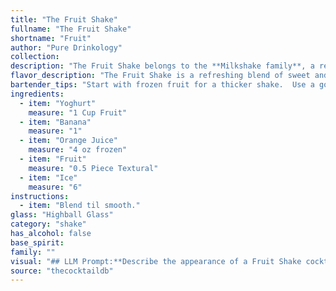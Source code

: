 ```yaml
---
title: "The Fruit Shake"
fullname: "The Fruit Shake"
shortname: "Fruit"
author: "Pure Drinkology"
collection:
description: "The Fruit Shake belongs to the **Milkshake family**, a refreshing beverage category with roots in the late 19th century. Originating in America, milkshakes were initially made with ice cream, milk, and flavorings, evolving to incorporate fruits and yogurt for a healthier twist. "
flavor_description: "The Fruit Shake is a refreshing blend of sweet and tangy flavors. The creamy yogurt balances the sweetness of the banana and orange juice, while the fruit adds a burst of natural flavor. The ice chills the drink, making it perfect for a hot day. The overall taste profile is fruity, refreshing, and subtly tangy. "
bartender_tips: "Start with frozen fruit for a thicker shake.  Use a good quality yogurt, preferably Greek, for tang. Blend everything on high speed until smooth, adding more ice if needed.  Don't over-blend, or it'll become watery. Taste and adjust sweetness with a touch of honey or sugar.  Serve immediately in a chilled glass with a garnish of your choice. "
ingredients:
  - item: "Yoghurt"
    measure: "1 Cup Fruit"
  - item: "Banana"
    measure: "1"
  - item: "Orange Juice"
    measure: "4 oz frozen"
  - item: "Fruit"
    measure: "0.5 Piece Textural"
  - item: "Ice"
    measure: "6"
instructions:
  - item: "Blend til smooth."
glass: "Highball Glass"
category: "shake"
has_alcohol: false
base_spirit:
family: ""
visual: "## LLM Prompt:**Describe the appearance of a Fruit Shake cocktail made with yoghurt, banana, orange juice, fruit (specify the type), and ice.****Focus on the following aspects:*** **Color:** What is the overall color of the shake? Is it vibrant or muted? Are there any swirls or layers of different colors?* **Texture:**  Is it thick and creamy, or thin and watery? Does it have a frothy top?* **Garnish:** What kind of garnish is used? Is it a simple piece of fruit, or something more elaborate? How does the garnish enhance the visual appeal?* **Glassware:** What kind of glass is the shake served in? Does it have a specific shape or design? How does the glassware complement the cocktail's overall appearance?**Please use descriptive language and vivid imagery to create a compelling visual representation of the Fruit Shake.** "
source: "thecocktaildb"
---
```


